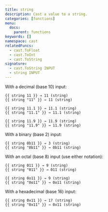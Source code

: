 ```yaml
---
title: string
description: Cast a value to a string.
categories: [functions]
menu:
  docs:
    parent: functions
keywords: []
namespace: cast
relatedFuncs:
  - cast.ToFloat
  - cast.ToInt
  - cast.ToString
signature:
  - cast.ToString INPUT
  - string INPUT
---
```


With a decimal (base 10) input:

```go-html-template
{{ string 11 }} → 11 (string)
{{ string "11" }} → 11 (string)

{{ string 11.1 }} → 11.1 (string)
{{ string "11.1" }} → 11.1 (string)

{{ string 11.9 }} → 11.9 (string)
{{ string "11.9" }} → 11.9 (string)
```

With a binary (base 2) input:

```go-html-template
{{ string 0b11 }} → 3 (string)
{{ string "0b11" }} → 0b11 (string)
```

With an octal (base 8) input (use either notation):

```go-html-template
{{ string 011 }} → 9 (string)
{{ string "011" }} → 011 (string)

{{ string 0o11 }} → 9 (string)
{{ string "0o11" }} → 0o11 (string)
```

With a hexadecimal (base 16) input:

```go-html-template
{{ string 0x11 }} → 17 (string)
{{ string "0x11" }} → 0x11 (string)
```
